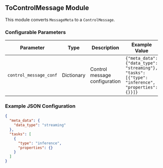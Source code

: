 <!--
SPDX-FileCopyrightText: Copyright (c) 2022-2025, NVIDIA CORPORATION & AFFILIATES. All rights reserved.
SPDX-License-Identifier: Apache-2.0

Licensed under the Apache License, Version 2.0 (the "License");
you may not use this file except in compliance with the License.
You may obtain a copy of the License at

http://www.apache.org/licenses/LICENSE-2.0

Unless required by applicable law or agreed to in writing, software
distributed under the License is distributed on an "AS IS" BASIS,
WITHOUT WARRANTIES OR CONDITIONS OF ANY KIND, either express or implied.
See the License for the specific language governing permissions and
limitations under the License.
-->

## ToControlMessage Module

This module converts `MessageMeta` to a `ControlMessage`.

### Configurable Parameters

| Parameter  | Type                | Description                                          | Example Value | Default Value |
|------------|---------------------|-------------------------------------------------------|---------------|---------------|
| `control_message_conf` | Dictionary          | Control message configuration       | `{"meta_data": {"data_type": "streaming"}, "tasks": [{"type": "inference", "properties": {}}]}`               | `{}`        |

### Example JSON Configuration

```json
{
  "meta_data": {
    "data_type": "streaming"
  },
  "tasks": [
    {
      "type": "inference",
      "properties": {}
    }
  ]
}
```

